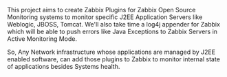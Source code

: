 This project aims to create Zabbix Plugins for Zabbix Open Source Monitoring systems to monitor specific J2EE Application Servers like Weblogic, JBOSS, Tomcat. We'll also take time a log4j appender for Zabbix which will be able to push errors like Java Exceptions to Zabbix Servers in Active Monitoring Mode.

So, Any Network infrastructure whose applications are managed by J2EE enabled software, can add those plugins to Zabbix to monitor internal state of applications besides Systems health.